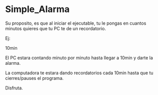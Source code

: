 # Simple_Alarma

Su proposito, es que al iniciar el ejecutable, tu le pongas en cuantos minutos quieres que tu PC te de un recordatorio.

Ej:

10min

El PC estara contando minuto por minuto hasta llegar a 10min y darte la alarma.

La computadora te estara dando recordatorios cada 10min hasta que tu cierres/pauses el programa.

Disfruta.
